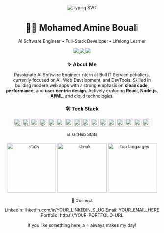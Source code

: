 <div align="center">

  <img src="https://readme-typing-svg.demolab.com?font=Fira+Code&weight=700&size=24&pause=800&duration=2500&color=FF6B6B&center=true&vCenter=true&width=800&lines=Welcome+to+my+GitHub!;I'm+Mohamed+Amine+Bouali;AI+Software+Engineer+%7C+Full‑Stack+Enthusiast;Passionate+about+AI%2C+Web+Dev%2C+and+Innovation" alt="Typing SVG" />

  <h1>🧑‍💻 Mohamed Amine Bouali</h1>
  <p>AI Software Engineer • Full-Stack Developer • Lifelong Learner</p>

  <a href="mailto:YOUR_EMAIL_HERE">
    <img src="https://img.shields.io/badge/Email-Contact-1E3A8A?style=for-the-badge&logo=gmail&logoColor=white" />
  </a>
  <a href="https://www.linkedin.com/in/YOUR_LINKEDIN_SLUG">
    <img src="https://img.shields.io/badge/LinkedIn-Connect-0A66C2?style=for-the-badge&logo=linkedin&logoColor=white" />
  </a>
  <a href="https://YOUR-PORTFOLIO-URL">
    <img src="https://img.shields.io/badge/Portfolio-Visit-10B981?style=for-the-badge&logo=vercel&logoColor=white" />
  </a>

  <!-- ───────────────────────────── About ───────────────────────────── -->
### ✨ About Me

Passionate AI Software Engineer intern at Bull IT Service pétroliers, currently focused on AI, Web Development, and DevTools. Skilled in building modern web apps with a strong emphasis on **clean code**, **performance**, and **user-centric design**. Actively exploring **React**, **Node.js**, **AI/ML**, and cloud technologies.

<!-- ───────────────────────────── Tech ───────────────────────────── -->
### 🛠️ Tech Stack


<img src="https://cdn.simpleicons.org/html5/E34F26" height="24" title="HTML5">
  <img src="https://cdn.simpleicons.org/css3/1572B6" height="24" title="CSS3">
  <img src="https://cdn.simpleicons.org/javascript/F7DF1E" height="24" title="JavaScript">
  <img src="https://cdn.simpleicons.org/typescript/3178C6" height="24" title="TypeScript">
  <img src="https://cdn.simpleicons.org/react/61DAFB" height="24" title="React">
  <img src="https://cdn.simpleicons.org/angular/DD0031" height="24" title="Angular">
  <img src="https://cdn.simpleicons.org/nextdotjs/000000" height="24" title="Next.js">
  <img src="https://cdn.simpleicons.org/nodedotjs/339933" height="24" title="Node.js">
  <img src="https://cdn.simpleicons.org/express/000000" height="24" title="Express">
  <img src="https://cdn.simpleicons.org/spring/6DB33F" height="24" title="Spring">
  <img src="https://cdn.simpleicons.org/mongodb/47A248" height="24" title="MongoDB">
  <img src="https://cdn.simpleicons.org/postgresql/4169E1" height="24" title="PostgreSQL">
  <img src="https://cdn.simpleicons.org/mysql/4479A1" height="24" title="MySQL">
  <img src="https://cdn.simpleicons.org/java/007396" height="24" title="Java">
  <img src="https://cdn.simpleicons.org/git/F05032" height="24" title="Git">
  <img src="https://cdn.simpleicons.org/docker/2496ED" height="24" title="Docker">

  📊 GitHub Stats

  <img height="160" src="https://github-readme-stats.vercel.app/api?username=mohamedaminebouali&#x26;show_icons=true&#x26;theme=dracula&#x26;hide_border=true" alt="stats">
  <img height="160" src="https://streak-stats.demolab.com?user=mohamedaminebouali&#x26;theme=dracula&#x26;hide_border=true" alt="streak">
  <img height="160" src="https://github-readme-stats.vercel.app/api/top-langs/?username=mohamedaminebouali&#x26;layout=compact&#x26;theme=dracula&#x26;hide_border=true" alt="top languages">



🤝 Connect

LinkedIn: linkedin.com/in/YOUR_LINKEDIN_SLUG
Email: YOUR_EMAIL_HERE
Portfolio: https://YOUR-PORTFOLIO-URL

If you like something here, a ⭐ always makes my day!

